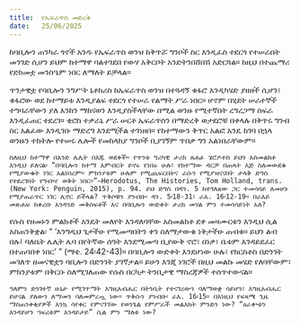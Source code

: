 ```yaml
---
title:  የኤፍራጥስ መድረቅ
date:   25/06/2025
---
```


ከባቢሎን ጠንካራ ጎኖች አንዱ የኤፍራጥስ ወንዝ ከቅጥሯ ግንቦች ስር እንዲፈስ ተደርጎ የተሠራበት መንገድ ሲሆን ይህም ከተማዋ ባልተገደበ የውሃ አቅርቦት አንድትንበሸበሽ አድርጓል። ከዚህ በተጨማሪ የድክመቷ መንስዔም ነበር ለማለት ይቻላል።

ጥንታዊቷ የባቢሎን ንግሥት ኒቶክሪስ ከኤፍራጥስ ወንዝ በተጓዳኝ ቁፋሮ እንዲካሄድ ያዘዘች ሲሆን፣ ቁፋሮው ወደ ከተማይቱ እንዲያልፍ ተደርጎ የተሠራ የልማት ሥራ ነበር። ሆኖም በሂደት ሠራተኞች ተግባራቸውን ያለ እንከን ማከናወን እንዲያስችላቸው በሚል ወንዙ የሚተኛበት ረግረጋማ ስፍራ እንዲፈጠር ተደረገ። ቂሮስ ተቃራኒ ሥራ ሠርቶ ኤፍራጥስን በማድረቅ ወታደሮቹ በቀላሉ በቅጥሩ ግንብ ስር አልፈው እንዲገቡ ማድረግ እንደሚችል ተገነዘበ። የከተማውን ቅጥር አልፎ አንዴ ከገባ በኋላ ወንዙን ተከትሎ የተሠሩ ሌሎች የመከላከያ ግንቦች ቢያገኝም ጥበቃ ግን አልነበራቸውም።

`ስለዚህ ከተማዋ በአንድ ሌሊት በእጁ ወደቀች። የጥንቱ ግሪካዊ ታሪክ ጸሐፊ ሄሮዶተስ ይህን አስመልክቶ እንዲህ ይለናል፡ “በባቢሎን ከተማ እምብርት ይኖሩ የነበሩ ሁሉ፣ የከተማው ዳርቻ በጠላት እጅ ስለመውደቁ የሚያውቁት ነገር አልነበረም። ምክንያቱም ሁሉም የሚጨፍርበትና ራሱን የሚያዝናናበት ታላቅ ድግስ የተደረገበት የግብዣ ወቅት ነበር።”—Herodotus, The Histories, Tom Holland, trans. (New York: Penguin, 2015), p. 94. ይህ ድግስ በዳን. 5 ከተገለጸው ጋር ተመሳሳይ ለመሆኑ የሚያጠራጥር ነገር ሊኖር ይችላል? ጥቅሶቹን ያንብቡ፡ ዳን. 5፡18-31፣ ራእ. 16፡12-19። በራእይ መጽሐፍ ከቀረቡ አንዳንድ መቅሰፍቶች እና በባቢሎን ውድቀት ታሪክ መሃል ምን ተመሳሳይነት አለ?`

የሱስ የዘመኑን ምልክቶች አንዴት መለየት እንዳለባቸው አስመልክቶ ደቀ መዛሙርቱን እንዲህ ሲል አስጠንቅቋል፡ “ ‘እንግዲህ ጌታችሁ የሚመጣበትን ቀን ስለማታውቁ ነቅታችሁ ጠብቁ። ይህን ልብ በሉ፤ ባለቤት ሌሊት ሌባ በየትኛው ሰዓት እንደሚመጣ ቢያውቅ ኖሮ፣ በነቃ፣ ቤቱም እንዳይደፈር በተጠባበቀ ነበር’ ” (ማቴ. 24፡42-43)። በባቢሎን ውድቀት እንደሆነው ሁሉ፣ የክርስቶስ በድንገት መገለጥ ዘመናዊቷን ባቢሎን በድንገት ያገኛታል። ይሁን እንጂ ነገሮች በዚህ መልኩ መሄድ የለባቸውም፣ ምክንያቱም በቅርቡ ስለሚገለጠው የሱስ በርካታ ትንቢታዊ ማስረጃዎች ተሰጥተውናል።

`ዓለምን ድንገተኛ ሁኔታ የሚገጥማት እግዚአብሔር በትንቢት የተናገረውን ባለማወቋ ሳይሆን፣ እግዚአብሔር ይሆናል ያለውን ለማመን ባለመምረጧ ነው። ጥቅሱን ያንብቡ፡ ራእ. 16፡15። በእነዚህ የፍጻሜ ጊዜ ማስጠንቀቂያዎች እንኳ ሳየቀር የምናገኘው የወንጌል የምሥራች መልእክት ምንድን ነው? “ዕራቍቱን እንዳይሆን ኀፍረቱም እንዳይታይ” ሲል ምን ማለቱ ነው?`